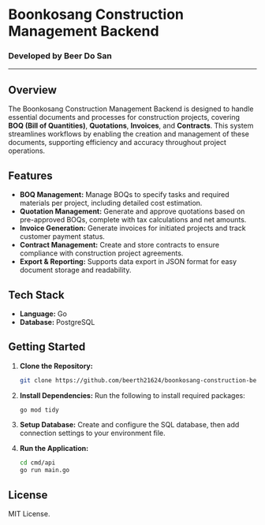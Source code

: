 # Boonkosang Construction Management Backend

### Developed by Beer Do San

---

## Overview

The Boonkosang Construction Management Backend is designed to handle essential documents and processes for construction projects, covering **BOQ (Bill of Quantities)**, **Quotations**, **Invoices**, and **Contracts**. This system streamlines workflows by enabling the creation and management of these documents, supporting efficiency and accuracy throughout project operations.

## Features

- **BOQ Management:** Manage BOQs to specify tasks and required materials per project, including detailed cost estimation.
- **Quotation Management:** Generate and approve quotations based on pre-approved BOQs, complete with tax calculations and net amounts.
- **Invoice Generation:** Generate invoices for initiated projects and track customer payment status.
- **Contract Management:** Create and store contracts to ensure compliance with construction project agreements.
- **Export & Reporting:** Supports data export in JSON format for easy document storage and readability.

## Tech Stack

- **Language:** Go
- **Database:** PostgreSQL

## Getting Started

1. **Clone the Repository:**

   ```sh
   git clone https://github.com/beerth21624/boonkosang-construction-be.git
   ```

2. **Install Dependencies:**
   Run the following to install required packages:

   ```sh
   go mod tidy
   ```

3. **Setup Database:**
   Create and configure the SQL database, then add connection settings to your environment file.

4. **Run the Application:**
   ```sh
   cd cmd/api
   go run main.go
   ```

## License

MIT License.
